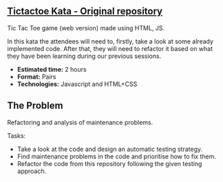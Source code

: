 ## [Tictactoe Kata - Original repository](https://yelynn1.github.io/tictactoe/)

Tic Tac Toe game (web version) made using HTML, JS.

In this kata the attendees will need to, firstly, take a look at some already implemented code. After that, they will 
need to refactor it based on what they have been learning during our previous sessions.

- **Estimated time:** 2 hours
- **Format:** Pairs
- **Technologies:** Javascript and HTML+CSS

## The Problem

Refactoring and analysis of maintenance problems.

Tasks:
* Take a look at the code and design an automatic testing strategy.
* Find maintenance problems in the code and prioritise how to fix them.
* Refactor the code from this repository following the given testing approach. 

